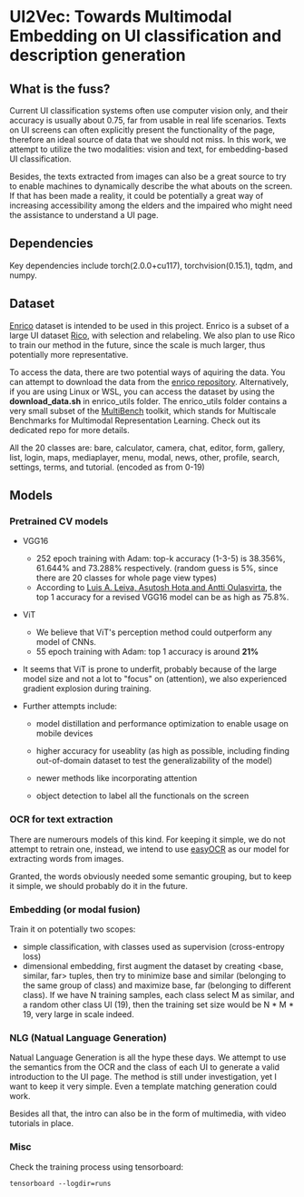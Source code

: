 # UI2Vec: Towards Multimodal Embedding on UI classification and description generation

## What is the fuss?

Current UI classification systems often use computer vision only, and their accuracy is usually about 0.75, far from usable in real life scenarios. Texts on UI screens can often explicitly present the functionality of the page, therefore an ideal source of data that we should not miss. In this work, we attempt to utilize the two modalities: vision and text, for embedding-based UI classification.

Besides, the texts extracted from images can also be a great source to try to enable machines to dynamically describe the what abouts on the screen. If that has been made a reality, it could be potentially a great way of increasing accessibility among the elders and the impaired who might need the assistance to understand a UI page.

## Dependencies

Key dependencies include torch(2.0.0+cu117), torchvision(0.15.1), tqdm, and numpy.

## Dataset

[Enrico](https://github.com/luileito/enrico) dataset is intended to be used in this project. Enrico is a subset of a large UI dataset [Rico](https://interactionmining.org/rico), with selection and relabeling. We also plan to use Rico to train our method in the future, since the scale is much larger, thus potentially more representative.

To access the data, there are two potential ways of aquiring the data. You can attempt to download the data from the [enrico repository](https://github.com/luileito/enrico). Alternatively, if you are using Linux or WSL, you can access the dataset by using the **download_data.sh** in enrico_utils folder. The enrico_utils folder contains a very small subset of the [MultiBench](https://github.com/pliang279/MultiBench) toolkit, which stands for Multiscale Benchmarks for Multimodal Representation Learning. Check out its dedicated repo for more details.

All the 20 classes are: bare, calculator, camera, chat, editor, form, gallery, list, login, maps, mediaplayer, menu, modal, news, other, profile, search, settings, terms, and tutorial. (encoded as from 0-19)

## Models

### Pretrained CV models

- VGG16

  - 252 epoch training with Adam: top-k accuracy (1-3-5) is 38.356%, 61.644% and 73.288% respectively. (random guess is 5%, since there are 20 classes for whole page view types)
  - According to [Luis A. Leiva, Asutosh Hota and Antti Oulasvirta](https://userinterfaces.aalto.fi/enrico/), the top 1 accuracy for a revised VGG16 model can be as high as 75.8%.

- ViT
  - We believe that ViT's perception method could outperform any model of CNNs.
  - 55 epoch training with Adam: top 1 accuracy is around **21%**
- It seems that ViT is prone to underfit, probably because of the large model size and not a lot to "focus" on (attention), we also experienced gradient explosion during training.
  
- Further attempts include:
  - model distillation and performance optimization to enable usage on mobile devices
  
  - higher accuracy for useablity (as high as possible, including finding out-of-domain dataset to test the generalizability of the model)
  
  - newer methods like incorporating attention
  
  - object detection to label all the functionals on the screen
  
### OCR for text extraction

There are numerours models of this kind. For keeping it simple, we do not attempt to retrain one, instead, we intend to use [easyOCR](https://github.com/JaidedAI/EasyOCR) as our model for extracting words from images.

Granted, the words obviously needed some semantic grouping, but to keep it simple, we should probably do it in the future.

### Embedding (or modal fusion)

Train it on potentially two scopes:

- simple classification, with classes used as supervision (cross-entropy loss)
- dimensional embedding, first augment the dataset by creating <base, similar, far> tuples, then try to minimize base and similar (belonging to the same group of class) and maximize base, far (belonging to different class). If we have N training samples, each class select M as similar, and a random other class UI (19), then the training set size would be N * M * 19, very large in scale indeed.

### NLG (Natual Language Generation)

Natual Language Generation is all the hype these days. We attempt to use the semantics from the OCR and the class of each UI to generate a valid introduction to the UI page. The method is still under investigation, yet I want to keep it very simple. Even a template matching generation could work.

Besides all that, the intro can also be in the form of multimedia, with video tutorials in place.

### Misc

Check the training process using tensorboard:

```
tensorboard --logdir=runs
```

